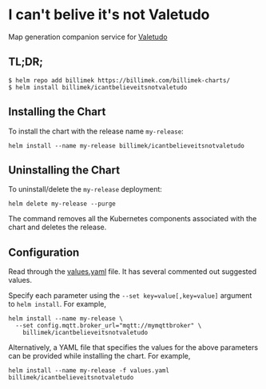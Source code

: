 # I can't belive it's not Valetudo

Map generation companion service for [Valetudo](valetudo.cloud)

## TL;DR;

```shell
$ helm repo add billimek https://billimek.com/billimek-charts/
$ helm install billimek/icantbelieveitsnotvaletudo
```

## Installing the Chart

To install the chart with the release name `my-release`:

```console
helm install --name my-release billimek/icantbelieveitsnotvaletudo
```

## Uninstalling the Chart

To uninstall/delete the `my-release` deployment:

```console
helm delete my-release --purge
```

The command removes all the Kubernetes components associated with the chart and deletes the release.

## Configuration

Read through the [values.yaml](https://github.com/billimek/billimek-charts/blob/master/charts/icantbelieveitsnotvaletudo/values.yaml) file. It has several commented out suggested values.

Specify each parameter using the `--set key=value[,key=value]` argument to `helm install`. For example,

```console
helm install --name my-release \
  --set config.mqtt.broker_url="mqtt://mymqttbroker" \
    billimek/icantbelieveitsnotvaletudo
```

Alternatively, a YAML file that specifies the values for the above parameters can be provided while installing the chart. For example,

```console
helm install --name my-release -f values.yaml billimek/icantbelieveitsnotvaletudo
```
